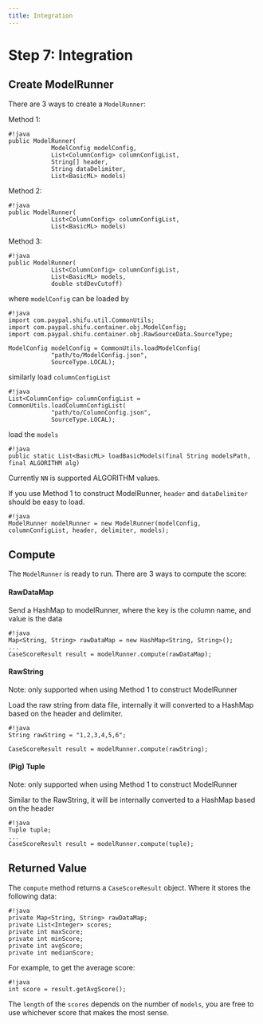 ```yaml
---
title: Integration
---
```


Step 7: Integration
===================

## Create ModelRunner

There are 3 ways to create a ``ModelRunner``:

Method 1:

    #!java
    public ModelRunner(
                ModelConfig modelConfig,
                List<ColumnConfig> columnConfigList, 
                String[] header, 
                String dataDelimiter,
                List<BasicML> models) 

Method 2:

    #!java
    public ModelRunner(
                List<ColumnConfig> columnConfigList, 
                List<BasicML> models)
        
Method 3:

    #!java
    public ModelRunner(
                List<ColumnConfig> columnConfigList, 
                List<BasicML> models, 
                double stdDevCutoff)
             
where ``modelConfig`` can be loaded by 

    #!java
    import com.paypal.shifu.util.CommonUtils;
    import com.paypal.shifu.container.obj.ModelConfig;
    import com.paypal.shifu.container.obj.RawSourceData.SourceType;

    ModelConfig modelConfig = CommonUtils.loadModelConfig(
                "path/to/ModelConfig.json",
                SourceType.LOCAL);

similarly load ``columnConfigList``

    #!java
    List<ColumnConfig> columnConfigList = CommonUtils.loadColumnConfigList(
                "path/to/ColumnConfig.json", 
                SourceType.LOCAL);

load the ``models``

    #!java
    public static List<BasicML> loadBasicModels(final String modelsPath, final ALGORITHM alg)

Currently ``NN`` is supported ALGORITHM values.

If you use Method 1 to construct ModelRunner, ``header`` and ``dataDelimiter`` should be easy to load.

    #!java
    ModelRunner modelRunner = new ModelRunner(modelConfig, columnConfigList, header, delimiter, models);

## Compute

The ``ModelRunner`` is ready to run. There are 3 ways to compute the score:

#### RawDataMap

Send a HashMap to modelRunner, where the key is the column name, and value is the data

    #!java
    Map<String, String> rawDataMap = new HashMap<String, String>();
    ...
    CaseScoreResult result = modelRunner.compute(rawDataMap);

#### RawString

<div class='alert alert-warning'>
Note: only supported when using Method 1 to construct ModelRunner
</div>

Load the raw string from data file, internally it will converted to a HashMap based on the header and delimiter.

    #!java
    String rawString = "1,2,3,4,5,6";

    CaseScoreResult result = modelRunner.compute(rawString);

#### (Pig) Tuple

<div class='alert alert-warning'>
Note: only supported when using Method 1 to construct ModelRunner
</div>

Similar to the RawString, it will be internally converted to a HashMap based on the header

    #!java
    Tuple tuple;
    ...
    CaseScoreResult result = modelRunner.compute(tuple);

## Returned Value

The ``compute`` method returns a ``CaseScoreResult`` object. Where it stores the following data:

    #!java
    private Map<String, String> rawDataMap;
    private List<Integer> scores;
    private int maxScore;
    private int minScore;
    private int avgScore;
    private int medianScore;

For example, to get the average score:

    #!java
    int score = result.getAvgScore(); 

The ``length`` of the ``scores`` depends on the number of ``models``, you are free to use whichever score that makes the most sense.
